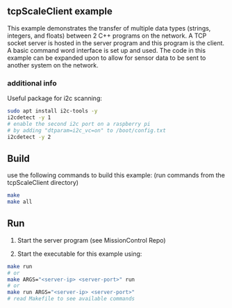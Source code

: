 ## tcpScaleClient example
This example demonstrates the transfer of multiple data types (strings, integers, and floats) between 2 C++ programs on the network. A TCP socket server is hosted in the server program and this program is the client. A basic command word interface is set up and used. The code in this example can be expanded upon to allow for sensor data to be sent to another system on the network.

### additional info ###
Useful package for i2c scanning:
```bash
sudo apt install i2c-tools -y
i2cdetect -y 1
# enable the second i2c port on a raspberry pi 
# by adding "dtparam=i2c_vc=on" to /boot/config.txt
i2cdetect -y 2
```

## Build
use the following commands to build this example:
(run commands from the tcpScaleClient directory)
```bash
make
make all
```

## Run
1. Start the server program (see MissionControl Repo)

2. Start the executable for this example using:
```bash
make run
# or
make ARGS="<server-ip> <server-port>" run
# or
make run ARGS="<server-ip> <server-port>"
# read Makefile to see available commands
```




